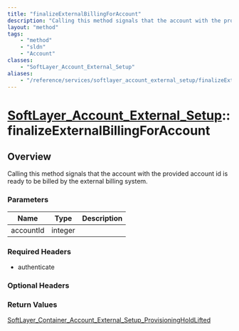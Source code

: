```yaml
---
title: "finalizeExternalBillingForAccount"
description: "Calling this method signals that the account with the provided account id is ready to be billed by the external billing... "
layout: "method"
tags:
    - "method"
    - "sldn"
    - "Account"
classes:
    - "SoftLayer_Account_External_Setup"
aliases:
    - "/reference/services/softlayer_account_external_setup/finalizeExternalBillingForAccount"
---
```

# [SoftLayer_Account_External_Setup](/reference/services/SoftLayer_Account_External_Setup)::finalizeExternalBillingForAccount




## Overview 
Calling this method signals that the account with the provided account id is ready to be billed by the external billing system. 

### Parameters 
|Name | Type | Description |
| --- | --- | --- |
|accountId| integer| |


### Required Headers
* authenticate

### Optional Headers

### Return Values
<a href='/reference/datatypes/SoftLayer_Container_Account_External_Setup_ProvisioningHoldLifted'>SoftLayer_Container_Account_External_Setup_ProvisioningHoldLifted </a>


